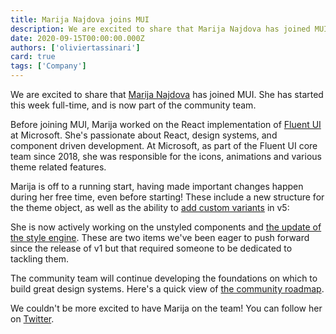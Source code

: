```yaml
---
title: Marija Najdova joins MUI
description: We are excited to share that Marija Najdova has joined MUI. She has started this week full-time and is now part of the community team.
date: 2020-09-15T00:00:00.000Z
authors: ['oliviertassinari']
card: true
tags: ['Company']
---
```


We are excited to share that [Marija Najdova](https://twitter.com/marijanajdova) has joined MUI. She has started this week full-time, and is now part of the community team.

Before joining MUI, Marija worked on the React implementation of [Fluent UI](https://www.microsoft.com/design/fluent/) at Microsoft. She's passionate about React, design systems, and component driven development. At Microsoft, as part of the Fluent UI core team since 2018, she was responsible for the icons, animations and various theme related features.

Marija is off to a running start, having made important changes happen during her free time, even before starting! These include a new structure for the theme object, as well as the ability to [add custom variants](https://mui.com/material-ui/customization/theme-components/#creating-new-component-variants) in v5:

She is now actively working on the unstyled components and [the update of the style engine](https://github.com/mui/material-ui/issues/22342). These are two items we've been eager to push forward since the release of v1 but that required someone to be dedicated to tackling them.

The community team will continue developing the foundations on which to build great design systems. Here's a quick view of [the community roadmap](https://github.com/orgs/mui/projects/18/views/1).

We couldn't be more excited to have Marija on the team! You can follow her on [Twitter](https://twitter.com/marijanajdova).

